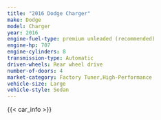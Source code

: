 ```yaml
---
title: "2016 Dodge Charger"
make: Dodge
model: Charger
year: 2016
engine-fuel-type: premium unleaded (recommended)
engine-hp: 707
engine-cylinders: 8
transmission-type: Automatic
driven-wheels: Rear wheel drive
number-of-doors: 4
market-category: Factory Tuner,High-Performance
vehicle-size: Large
vehicle-style: Sedan
---
```


{{< car_info >}}
